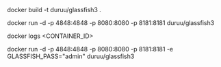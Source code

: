 docker build -t duruu/glassfish3 .

docker run -d -p 4848:4848 -p 8080:8080 -p 8181:8181 duruu/glassfish3

docker logs <CONTAINER_ID>

docker run -d -p 4848:4848 -p 8080:8080 -p 8181:8181 -e GLASSFISH_PASS="admin" duruu/glassfish3